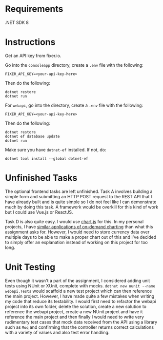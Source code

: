 # Requirements

.NET SDK 8

# Instructions

Get an API key from fixer.io.

Go into the `consoleapp` directory, create a `.env` file with the following:

```
FIXER_API_KEY=<your-api-key-here>
```

Then do the following:

```
dotnet restore
dotnet run
```

For `webapi`, go into the directory, create a `.env` file with the following:

```
FIXER_API_KEY=<your-api-key-here>
```

Then do the following:

```
dotnet restore
dotnet ef database update
dotnet run
```

Make sure you have `dotnet-ef` installed. If not, do:

```
dotnet tool install --global dotnet-ef
```

# Unfinished Tasks

The optional frontend tasks are left unfinished. Task A involves building a simple form and submitting an HTTP POST request to the REST API that I have already built and is quite simple so I do not feel like I can demonstrate much by doing this task. A framework would be overkill for this kind of work but I could use Vue.js or ReactJS.

Task D is also quite easy. I would use [chart.js](https://www.chartjs.org/) for this. In my personal projects, I have [similar applications of on-demand charting](https://github.com/JoseiToAoiTori/AyaseChihaya/blob/master/general/activity.js) than what this assignment asks for. However, I would need to store currency data over multiple days to be able to make a proper chart out of this and I've decided to simply offer an explanation instead of working on this project for too long.

# Unit Testing

Even though it wasn't a part of the assignment, I considered adding unit tests using NUnit or XUnit, complete with mocks. `dotnet new nunit --name webapi.Tests` would scaffold a new test project which can then reference the main project. However, I have made quite a few mistakes when writing my code that reduce its testability. I would first need to refactor the webapi project into its own folder, delete the solution, create a new solution to reference the webapi project, create a new NUnit project and have it reference the main project and then finally I would need to write very rudimentary test cases that mock data received from the API using a library such as `Moq` and confirming that the controller returns correct calculations with a variety of values and also test error handling.
